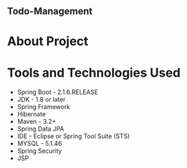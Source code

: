 ## Todo-Management

# About Project

# Tools and Technologies Used

* Spring Boot - 2.1.6.RELEASE
* JDK - 1.8 or later
* Spring Framework
* Hibernate
* Maven - 3.2+
* Spring Data JPA
* IDE - Eclipse or Spring Tool Suite (STS)
* MYSQL - 5.1.46
* Spring Security
* JSP
